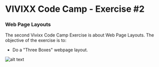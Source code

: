 # VIVIXX Code Camp - Exercise #2

### Web Page Layouts

The second Vivixx Code Camp Exercise is about Web Page Layouts. The objective of the exercise is to:

- Do a "Three Boxes" webpage layout.

![alt text](http://www.jhigh.co.uk/ITIntroCourses/S2Courses/DreamweaverWebsite/images/layoutIdeas/layoutideas-1-3Boxes.jpg "Three Boxes Webpage Layouts")


